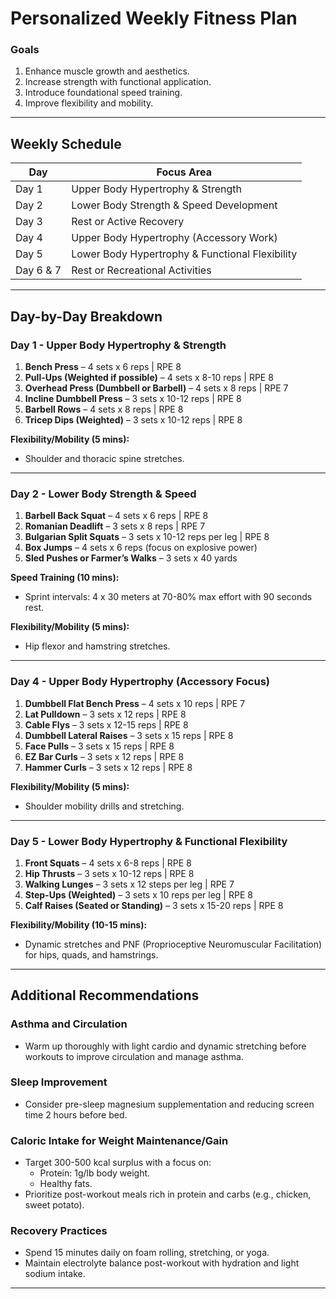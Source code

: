 # Personalized Weekly Fitness Plan

### **Goals**
1. Enhance muscle growth and aesthetics.
2. Increase strength with functional application.
3. Introduce foundational speed training.
4. Improve flexibility and mobility.

---

## **Weekly Schedule**
| Day       | Focus Area                                   |
|-----------|---------------------------------------------|
| Day 1     | Upper Body Hypertrophy & Strength           |
| Day 2     | Lower Body Strength & Speed Development     |
| Day 3     | Rest or Active Recovery                     |
| Day 4     | Upper Body Hypertrophy (Accessory Work)     |
| Day 5     | Lower Body Hypertrophy & Functional Flexibility |
| Day 6 & 7 | Rest or Recreational Activities             |

---

## **Day-by-Day Breakdown**

### **Day 1 - Upper Body Hypertrophy & Strength**
1. **Bench Press** – 4 sets x 6 reps | RPE 8
2. **Pull-Ups (Weighted if possible)** – 4 sets x 8-10 reps | RPE 8
3. **Overhead Press (Dumbbell or Barbell)** – 4 sets x 8 reps | RPE 7
4. **Incline Dumbbell Press** – 3 sets x 10-12 reps | RPE 8
5. **Barbell Rows** – 4 sets x 8 reps | RPE 8
6. **Tricep Dips (Weighted)** – 3 sets x 10-12 reps | RPE 8

**Flexibility/Mobility (5 mins):**
- Shoulder and thoracic spine stretches.

---

### **Day 2 - Lower Body Strength & Speed**
1. **Barbell Back Squat** – 4 sets x 6 reps | RPE 8
2. **Romanian Deadlift** – 3 sets x 8 reps | RPE 7
3. **Bulgarian Split Squats** – 3 sets x 10-12 reps per leg | RPE 8
4. **Box Jumps** – 4 sets x 6 reps (focus on explosive power)
5. **Sled Pushes or Farmer’s Walks** – 3 sets x 40 yards

**Speed Training (10 mins):**
- Sprint intervals: 4 x 30 meters at 70-80% max effort with 90 seconds rest.

**Flexibility/Mobility (5 mins):**
- Hip flexor and hamstring stretches.

---

### **Day 4 - Upper Body Hypertrophy (Accessory Focus)**
1. **Dumbbell Flat Bench Press** – 4 sets x 10 reps | RPE 7
2. **Lat Pulldown** – 3 sets x 12 reps | RPE 8
3. **Cable Flys** – 3 sets x 12-15 reps | RPE 8
4. **Dumbbell Lateral Raises** – 3 sets x 15 reps | RPE 8
5. **Face Pulls** – 3 sets x 15 reps | RPE 8
6. **EZ Bar Curls** – 3 sets x 12 reps | RPE 8
7. **Hammer Curls** – 3 sets x 12 reps | RPE 8

**Flexibility/Mobility (5 mins):**
- Shoulder mobility drills and stretching.

---

### **Day 5 - Lower Body Hypertrophy & Functional Flexibility**
1. **Front Squats** – 4 sets x 6-8 reps | RPE 8
2. **Hip Thrusts** – 3 sets x 10-12 reps | RPE 8
3. **Walking Lunges** – 3 sets x 12 steps per leg | RPE 7
4. **Step-Ups (Weighted)** – 3 sets x 10 reps per leg | RPE 8
5. **Calf Raises (Seated or Standing)** – 3 sets x 15-20 reps | RPE 8

**Flexibility/Mobility (10-15 mins):**
- Dynamic stretches and PNF (Proprioceptive Neuromuscular Facilitation) for hips, quads, and hamstrings.

---

## **Additional Recommendations**

### **Asthma and Circulation**
- Warm up thoroughly with light cardio and dynamic stretching before workouts to improve circulation and manage asthma.

### **Sleep Improvement**
- Consider pre-sleep magnesium supplementation and reducing screen time 2 hours before bed.

### **Caloric Intake for Weight Maintenance/Gain**
- Target 300-500 kcal surplus with a focus on:
  - Protein: 1g/lb body weight.
  - Healthy fats.
- Prioritize post-workout meals rich in protein and carbs (e.g., chicken, sweet potato).

### **Recovery Practices**
- Spend 15 minutes daily on foam rolling, stretching, or yoga.
- Maintain electrolyte balance post-workout with hydration and light sodium intake.

---
